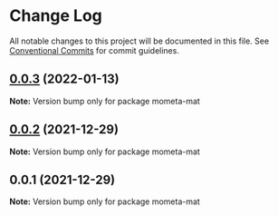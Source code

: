 # Change Log

All notable changes to this project will be documented in this file.
See [Conventional Commits](https://conventionalcommits.org) for commit guidelines.

## [0.0.3](https://github.com/余聪/mometa-mat/compare/v0.0.2...v0.0.3) (2022-01-13)

**Note:** Version bump only for package mometa-mat

## [0.0.2](https://github.com/余聪/mometa-mat/compare/v0.0.1...v0.0.2) (2021-12-29)

**Note:** Version bump only for package mometa-mat

## 0.0.1 (2021-12-29)

**Note:** Version bump only for package mometa-mat
